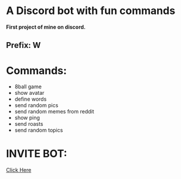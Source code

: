 # A Discord bot with fun commands

**First project of mine on discord.**

Prefix: **W**
---

# Commands:
- 8ball game  
- show avatar  
- define words  
- send random pics  
- send random memes from reddit  
- show ping  
- send roasts  
- send random topics  

# INVITE BOT:
[Click Here](https://discord.com/api/oauth2/authorize?client_id=746827569311121479&permissions=0&scope=bot)

